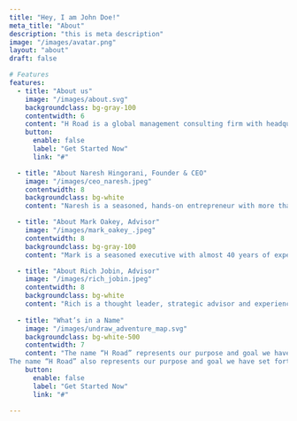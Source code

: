 ```yaml
---
title: "Hey, I am John Doe!"
meta_title: "About"
description: "this is meta description"
image: "/images/avatar.png"
layout: "about"
draft: false

# Features
features:
  - title: "About us"
    image: "/images/about.svg"
    backgroundclass: bg-gray-100
    contentwidth: 6
    content: "H Road is a global management consulting firm with headquarters in Scottsdale, Arizona and offices in India. <br/><br/> H Road was founded by industry veterans, who are hands-on executives, and have started and scaled several SaaS, Consulting Service and industry businesses successfully over more than 25 years.  <br/> <br/>H Road helps organizations scale and stands by its promise of “Growth. Delivered.” It does so by harnessing the best of proven methodologies and processes in implementing go-to-market strategies, building breakthrough innovation, leveraging global talent and creating extra-ordinary customer experiences. "
    button:
      enable: false
      label: "Get Started Now"
      link: "#"

  - title: "About Naresh Hingorani, Founder & CEO"
    image: "/images/ceo_naresh.jpeg"
    contentwidth: 8
    backgroundclass: bg-white
    content: "Naresh is a seasoned, hands-on entrepreneur with more than 25 years of experience in building and scaling organizations in Industry, Consulting and SaaS businesses. <br/> <br/>He has started and scaled a range of enterprises and functions in the industry (Sea-Land, CSX, Maersk), software providers (NeoModal, Descartes), consulting firms (IBM, Bristlecone, H Road). He has done so by building and leading some of the most successful world class teams, product innovations and processes in Go-To-Market, Product Management and Consulting Delivery. <br/> <br/>He has also collaborated closely in building effective global partnerships with firms such as SAP, Oracle, Kinaxis, Informatica, SPS Commerce, Tradeshift & Experian to name a few. His experiences have taken him across the globe to build teams in North America, Europe and Asia Pacific. Through these experiences, Naresh has developed an appreciation for the critical success factors and best practices for organizations and employees at any scale and has made it his mission to help his customers and team members reach their potential through H Road." 

  - title: "About Mark Oakey, Advisor"
    image: "/images/mark_oakey_.jpeg"
    contentwidth: 8
    backgroundclass: bg-gray-100
    content: "Mark is a seasoned executive with almost 40 years of experience in the software industry working with large and small global businesses. His passion is driving overall operational excellence, helping businesses achieve their growth objectives and gets excited about breakout technologies and their potential impact on our world and our quality of life. <br/> <br/>Mark brings a broad range of proven global experience in Executive Management, Cloud Businesses, Global Sales Leadership, Go-to-Market Strategy, Professional Services, Business Development and Partner Ecosystems.  He has over 10 years of experience as a Chief Operating Officer in several cloud businesses (SAP SuccessFactors, SAP Global Services Sales & SAP Hana Enterprise Cloud). He also has worked in both established large enterprises (SAP, Oracle, General Electric) as well as various start-up environments (MRO Software, Ventera, Asera Inc, TPN Register LLC etc.)  Mark has experience with both post-merger integration work as well as divestitures.  He has worked as a mentor and advisor throughout his career and is passionate about developing and growing talent to deliver outstanding results." 

  - title: "About Rich Jobin, Advisor"
    image: "/images/rich_jobin.jpeg"
    contentwidth: 8
    backgroundclass: bg-white
    content: "Rich is a thought leader, strategic advisor and experienced business executive specializing in hyper-growth Software-as-a-Service companies.  Rich has over 30 years of experience in building and executing winning strategies and establishing new routes to revenue. He has a proven track record for delivering innovative sales methodologies, go-to-market strategies, business plans and strategic alliance frameworks that drive results. <br/> <br/> Rich has built and led high performing sales, business development and technical teams for large and small global software organizations.  He has a wealth of experience and passion for building winning partner ecosystems to quickly scale revenue growth and exceed objectives.  He is a tenured senior executive and has served at companies such as Microsoft, NCR, Lawson Software and SPS Commerce which has become one of the most successful public SaaS companies in the US.  Rich founded CloudBridge Partners to fulfill his passion for mentoring and advising small and medium sized organizations to reach the next stage of growth. <br/> <br/>When Rich isn’t advising, he can be found in the British Virgin Islands on a sailboat with his wife and family enjoying one of his other passions in life." 
  
  - title: "What’s in a Name"
    image: "/images/undraw_adventure_map.svg"
    backgroundclass: bg-white-500
    contentwidth: 7
    content: "The name “H Road” represents our purpose and goal we have set forth for our . The “H” represents Hyper. The “Road” represents to Scale, Growth & Globalization. We strive to bring keenness of execution in empowering our customer’s journey.<br /><br />
The name “H Road” also represents our purpose and goal we have set forth for our . The “H” represents High Standards. We are building a place where curiosity, creativity, collaboration, and clarity, which are the bedrock of innovation, flourish for us and our customers. The “Road” represents to have fun in learning, trusting and growing together with our customers. We are creating an experience we can be proud of."
    button:
      enable: false
      label: "Get Started Now"
      link: "#"

---
```


